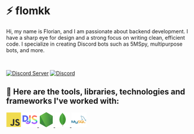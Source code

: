 <h1 align="left">⚡ flomkk</h1>
Hi, my name is Florian, and I am passionate about backend development. I have a sharp eye for design and a strong focus on writing clean, efficient code. I specialize in creating Discord bots such as 5MSpy, multipurpose bots, and more. 

&nbsp;
&nbsp;

[![Discord Server](https://img.shields.io/badge/Discord%20Server-%237289DA.svg?style=for-the-badge&logo=discord&logoColor=white)](https://discord.gg/flomkk)
[![Discord](https://img.shields.io/badge/Discord-%237289DA.svg?style=for-the-badge&logo=discord&logoColor=white)](https://discord.gg/flomkk)

<h2 align="left">🔧 Here are the tools, libraries, technologies and frameworks I've worked with:</h2>

<a><img src="https://raw.githubusercontent.com/devicons/devicon/master/icons/javascript/javascript-original.svg" alt="javascript" width="40" height="40"/></a> 
<a href="https://discord.js.org/" target="_blank" rel="noreferrer">
  <img src="https://github.com/devicons/devicon/blob/master/icons/discordjs/discordjs-original.svg" alt="discord.js" width="40" height="40"/>
</a>
<a href="https://nodejs.org/en" target="_blank" rel="noreferrer">
  <img src="https://github.com/devicons/devicon/blob/master/icons/nodejs/nodejs-original.svg" alt="Node.js" width="40" height="40"/>
</a>
<a href="https://www.mongodb.com/" target="_blank" rel="noreferrer"> 
  <img src="https://raw.githubusercontent.com/devicons/devicon/master/icons/mongodb/mongodb-original.svg" alt="mongodb" width="40" height="40"/>
</a> 
<a href="https://www.mysql.com/" target="_blank" rel="noreferrer">
  <img src="https://raw.githubusercontent.com/devicons/devicon/master/icons/mysql/mysql-original-wordmark.svg" alt="mysql" width="40" height="40"/>
</a>

